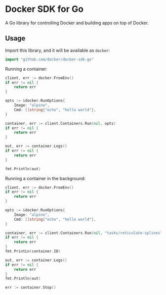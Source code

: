 # Docker SDK for Go

A Go library for controlling Docker and building apps on top of Docker.

## Usage

Import this library, and it will be available as `docker`:

```go
import "github.com/docker/docker-sdk-go"
```

Running a container:

```go
client, err := docker.FromEnv()
if err != nil {
    return err
}

opts := &docker.RunOptions{
    Image: "alpine",
    Cmd: []string{"echo", "hello world"},
}

container, err := client.Containers.Run(nil, opts)
if err != nil {
    return err
}

out, err := container.Logs()
if err != nil {
    return err
}

fmt.Println(out)
```

Running a container in the background:

```go
client, err := docker.FromEnv()
if err != nil {
    return err
}

opts := &docker.RunOptions{
    Image: "alpine",
    Cmd: []string{"echo", "hello world"},
}

container, err := client.Containers.Run(nil, "tasks/reticulate-splines")
if err != nil {
    return err
}
fmt.PrintLn(container.ID)

out, err := container.Logs()
if err != nil {
    return err
}
fmt.Println(out)

err := container.Stop()
```

